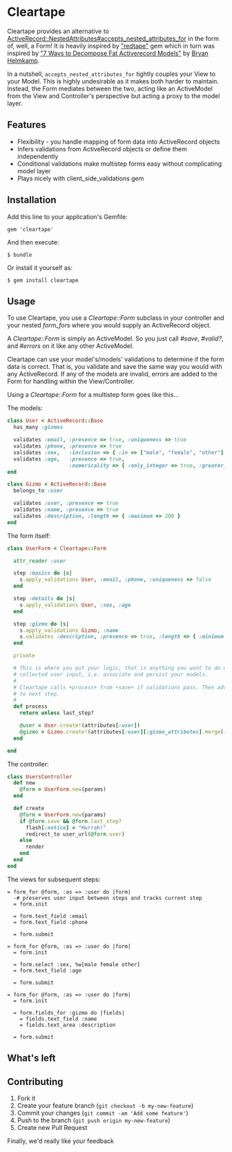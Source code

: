 # Cleartape

Cleartape provides an alternative to [ActiveRecord::NestedAttributes#accepts_nested_attributes_for](http://api.rubyonrails.org/classes/ActiveRecord/NestedAttributes/ClassMethods.html#method-i-accepts_nested_attributes_for) in the form of, well, a Form! It is heavily inspired by ["redtape"](https://github.com/ClearFit/redtape) gem which in turn was inspired by ["7 Ways to Decompose Fat Activerecord Models"](http://blog.codeclimate.com/blog/2012/10/17/7-ways-to-decompose-fat-activerecord-models/) by [Bryan Helmkamp](https://github.com/brynary).

In a nutshell, `accepts_nested_attributes_for` tightly couples your View to your Model. This is highly undesirable as it makes both harder to maintain. Instead, the Form mediates between the two, acting like an ActiveModel from the View and Controller's perspective but acting a proxy to the model layer.

## Features

* Flexibility - you handle mapping of form data into ActiveRecord objects
* Infers validations from ActiveRecord objects or define them independently
* Conditional validations make multistep forms easy without complicating model layer
* Plays nicely with client_side_validations gem

## Installation

Add this line to your application's Gemfile:

    gem 'cleartape'

And then execute:

    $ bundle

Or install it yourself as:

    $ gem install cleartape

## Usage

To use Cleartape, you use a *Cleartape::Form* subclass in your controller and your nested *form_for*s where you would
supply an ActiveRecord object.

A *Cleartape::Form* is simply an ActiveModel.  So you just call *#save*, *#valid?*, and *#errors* on it like any other ActiveModel.

Cleartape can use your model's/models' validations to determine if the form data is correct. That is, you validate and save the same way you would with any ActiveRecord. If any of the models are invalid, errors are added to the Form for handling within the View/Controller.

Using a *Cleartape::Form* for a multistep form goes like this...

The models:

```ruby
class User < ActiveRecord::Base
  has_many :gizmos

  validates :email, :presence => true, :uniqueness => true
  validates :phone, :presence => true
  validates :sex,   :inclusion => { :in => ["male", "female", "other"] }
  validates :age,   :presence => true,
                    :numericality => { :only_integer => true, :greater_than => 0 }
end

class Gizmo < ActiveRecord::Base
  belongs_to :user

  validates :user, :presence => true
  validates :name, :presence => true
  validates :description, :length => { :maximum => 200 }
end
```

The form itself:

```ruby
class UserForm < Cleartape::Form

  attr_reader :user

  step :basics do |s|
    s.apply_validations User, :email, :phone, :uniqueness => false
  end

  step :details do |s|
    s.apply_validations User, :sex, :age
  end

  step :gizmo do |s|
    s.apply_validations Gizmo, :name
    s.validates :description, :presence => true, :length => { :minimum => 50, :maximum => 200 }
  end

  private

  # This is where you put your logic, that is anything you want to do with
  # collected user input, i.e. associate and persist your models.
  #
  # Cleartape calls +process+ from +save+ if validations pass. Then advances
  # to next step.
  #
  def process
    return unless last_step?

    @user = User.create!(attributes[:user])
    @gizmo = Gizmo.create!(attributes[:user][:gizmo_attributes].merge(:user => @user))
  end

end
```

The controller:

```ruby
class UsersController
  def new
    @form = UserForm.new(params)
  end

  def create
    @form = UserForm.new(params)
    if @form.save && @form.last_step?
      flash[:notice] = "Hurrah!"
      redirect_to user_url(@form.user)
    else
      render
    end
  end
end
```

The views for subsequent steps:

```haml
= form_for @form, :as => :user do |form|
  -# preserves user input between steps and tracks current step
  = form.init

  = form.text_field :email
  = form.text_field :phone
  
  = form.submit
```

```haml
= form_for @form, :as => :user do |form|
  = form.init

  = form.select :sex, %w[male female other]
  = form.text_field :age

  = form.submit
```

```haml
= form_for @form, :as => :user do |form|
  = form.init

  = form.fields_for :gizmo do |fields|
    = fields.text_field :name
    = fields.text_area :description

  = form.submit
```

## What's left

## Contributing

1. Fork it
2. Create your feature branch (`git checkout -b my-new-feature`)
3. Commit your changes (`git commit -am 'Add some feature'`)
4. Push to the branch (`git push origin my-new-feature`)
5. Create new Pull Request

Finally, we'd really like your feedback


